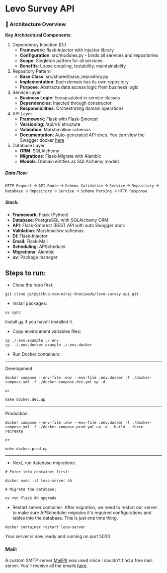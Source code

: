 # Levo Survey API

### 📁 Architecture Overview

**Key Architectural Components**:

1. Dependency Injection (DI)
   - **Framework**: flask-injector with injector library
   - **Configuration**: src/modules.py - binds all services and repositories
   - **Scope**: Singleton pattern for all services
   - **Benefits**: Loose coupling, testability, maintainability
2. Repository Pattern
   - **Base Class**: src/shared/base_repository.py
   - **Implementation**: Each domain has its own repository
   - **Purpose**: Abstracts data access logic from business logic
3. Service Layer
   - **Business Logic**: Encapsulated in service classes
   - **Dependencies**: Injected through constructor
   - **Responsibilities**: Orchestrating domain operations
4. API Layer
   - **Framework**: Flask with Flask-Smorest
   - **Versioning**: /api/v1/ structure
   - **Validation**: Marshmallow schemas
   - **Documentation**: Auto-generated API docs. You can view the Swagger docker [here](https://lserver.nirajkhatiwada.dev/docs/swagger-ui)
5. Database Layer
   - **ORM**: SQLAlchemy
   - **Migrations**: Flask-Migrate with Alembic
   - **Models**: Domain entities as SQLAlchemy models

##### Data Flow:

`HTTP Request` → `API Route` → `Schema Validation` → `Service` → `Repository` → `Database` → `Repository` → `Service` → `Schema Parsing` → `HTTP Response`

##### Stack:

- **Framework**: Flask (Python)
- **Database**: PostgreSQL with SQLAlchemy ORM
- **API**: Flask-Smorest (REST API with auto Swagger docs
- **Validation**: Marshmallow schemas
- **DI**: Flask-Injector
- **Email**: Flask-Mail
- **Scheduling**: APScheduler
- **Migrations**: Alembic
- **uv**: Package manager

## Steps to run:

- Clone the repo first:

```
git clone git@github.com:niraj-khatiwada/levo-survey-api.git
```

- Install packages:

```
uv sync
```

Install [uv](https://docs.astral.sh/uv/getting-started/installation/) if you have't installed it.

- Copy environment variables files:

```
cp ./.env.example ./.env
cp  ./.env.docker.example ./.env.docker
```

- Run Docker containers:

---

Development

```
docker compose --env-file .env --env-file .env.docker -f ./docker-compose.yml -f ./docker-compose.dev.yml up -d

or

make docker.dev.up

```

---

Production:

```
docker compose --env-file .env --env-file .env.docker -f ./docker-compose.yml -f ./docker-compose.prod.yml up -d --build --force-recreate

or

make docker.prod.up

```

---

- Next, run database migrations:

```
# Enter into container first:

docker exec -it levo-server sh

# Migrate the database:

uv run flask db upgrade

```

- Restart server container:
  After migration, we need to restart our server to make sure APScheduler migrates it's required configurations and tables into the database. This is just one time thing.

```
docker container restart levo-server
```

Your server is now ready and running on port 5000

### Mail:

A custom SMTP server [MailPit](https://mailpit.axllent.org/) was used since I couldn't find a free mail server. You'll receive all the emails [here](https://lmail.nirajkhatiwada.dev/).
